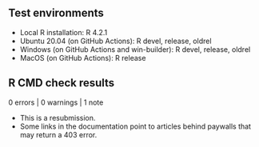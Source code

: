 ## Test environments
* Local R installation: R 4.2.1
* Ubuntu 20.04 (on GitHub Actions): R devel, release, oldrel
* Windows (on GitHub Actions and win-builder): R devel, release, oldrel
* MacOS (on GitHub Actions): R release

## R CMD check results

0 errors | 0 warnings | 1 note

* This is a resubmission.
* Some links in the documentation point to articles behind paywalls that may return a 403 error.
